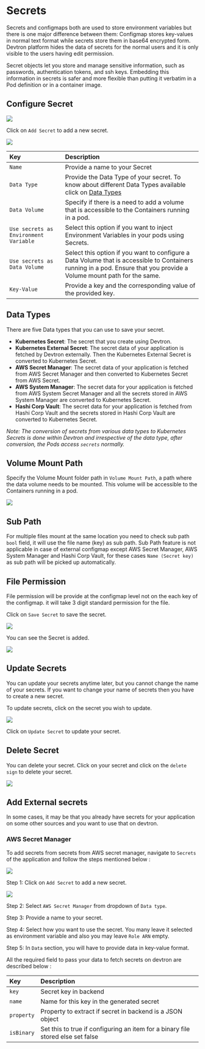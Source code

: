 # Secrets

Secrets and configmaps both are used to store environment variables but there is one major difference between them: Configmap stores key-values in normal text format while secrets store them in base64 encrypted form. Devtron platform hides the data of secrets for the normal users and it is only visible to the users having edit permission.

Secret objects let you store and manage sensitive information, such as passwords, authentication tokens, and ssh keys. Embedding this information in secrets is safer and more flexible than putting it verbatim in a Pod definition or in a container image.

## Configure Secret

![](../../user-guide/creating-application/images/secrets.jpg)

Click on `Add Secret` to add a new secret.

![](../../.gitbook/assets/configure-secrets%20%281%29.jpg)

| Key | Description |
| :--- | :--- |
| `Name` | Provide a name to your Secret |
| `Data Type` | Provide the Data Type of your secret. To know about different Data Types available click on [Data Types](secrets.md#data-types) |
| `Data Volume` | Specify if there is a need to add a volume that is accessible to the Containers running in a pod. |
| `Use secrets as Environment Variable` | Select this option if you want to inject Environment Variables in your pods using Secrets. |
| `Use secrets as Data Volume` | Select this option if you want to configure a Data Volume that is accessible to Containers running in a pod. Ensure that you provide a Volume mount path for the same. |
| `Key-Value` | Provide a key and the corresponding value of the provided key. |

## Data Types

There are five Data types that you can use to save your secret.

* **Kubernetes Secret**: The secret that you create using Devtron.
* **Kubernetes External Secret**: The secret data of your application is fetched by Devtron externally. Then the Kubernetes External Secret is converted to Kubernetes Secret.
* **AWS Secret Manager**: The secret data of your application is fetched from AWS Secret Manager and then converted to Kubernetes Secret from AWS Secret. 
* **AWS System Manager**: The secret data for your application is fetched from AWS System Secret Manager and all the secrets stored in AWS System Manager are converted to Kubernetes Secret.
* **Hashi Corp Vault**: The secret data for your application is fetched from Hashi Corp Vault and the secrets stored in Hashi Corp Vault are converted to Kubernetes Secret.

*Note: The conversion of secrets from various data types to Kubernetes Secrets is done within Devtron and irrespective of the data type, after conversion, the Pods access `secrets` normally.*

## Volume Mount Path

Specify the Volume Mount folder path in `Volume Mount Path`, a path where the data volume needs to be mounted. This volume will be accessible to the Containers running in a pod.

![](../../.gitbook/assets/secret-mountpath-1.png)

## Sub Path
For multiple files mount at the same location you need to check sub path `bool` field, it will use the file name (key) as sub path. 
Sub Path feature is not applicable in case of external configmap except
AWS Secret Manager, AWS System Manager and Hashi Corp Vault, for these cases `Name (Secret key)` as sub path will be picked up automatically. 

## File Permission
File permission will be provide at the configmap level not on the each key of the configmap. it will take 3 digit standard permission for the file.


Click on `Save Secret` to save the secret.

![](../../.gitbook/assets/secret-created.png)

You can see the Secret is added.

![](../../.gitbook/assets/arora3%20%282%29.gif)

## Update Secrets

You can update your secrets anytime later, but you cannot change the name of your secrets. If you want to change your name of secrets then you have to create a new secret.

To update secrets, click on the secret you wish to update.

![](../../.gitbook/assets/updating_secrets.png)

Click on `Update Secret` to update your secret.

## Delete Secret

You can delete your secret. Click on your secret and click on the `delete sign` to delete your secret.

![](../../.gitbook/assets/delete_secret%20%282%29.png)

## Add External secrets

In some cases, it may be that you already have secrets for your application on some other sources and you want to use that on devtron. 

### AWS Secret Manager

To add secrets from secrets from AWS secret manager, navigate to `Secrets` of the application and follow the steps mentioned below :

![](../../images/creating-application/secrets/aws-secret-1.jpg)

Step 1: Click on `Add Secret` to add a new secret.

![](../../images/creating-application/secrets/aws-secret-2.jpg)

Step 2: Select `AWS Secret Manager` from dropdown of `Data type`.

Step 3: Provide a name to your secret.

Step 4: Select how you want to use the secret. You many leave it selected as environment variable and also you may leave `Role ARN` empty.

Step 5: In `Data` section, you will have to provide data in key-value format.

All the required field to pass your data to fetch secrets on devtron are described below :

| Key | Description |
| :--- | :--- |
|`key`| Secret key in backend |
|`name`| Name for this key in the generated secret |
|`property`| Property to extract if secret in backend is a JSON object |
|`isBinary`| Set this to true if configuring an item for a binary file stored else set false |